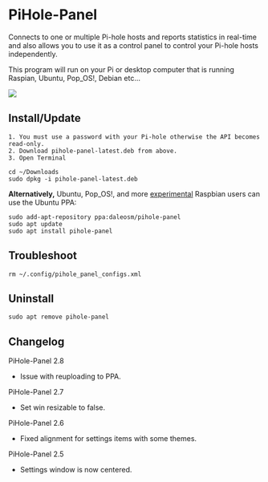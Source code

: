 # PiHole-Panel
Connects to one or multiple Pi-hole hosts and reports statistics in real-time and also allows you to use it as a control panel to control your Pi-hole hosts independently. 

This program will run on your Pi or desktop computer that is running Raspian, Ubuntu, Pop_OS!, Debian etc...

![](https://raw.githubusercontent.com/daleosm/PiHole-Panel/master/pihole-panel.png)

## Install/Update
```
1. You must use a password with your Pi-hole otherwise the API becomes read-only.
2. Download pihole-panel-latest.deb from above.
3. Open Terminal
```
```
cd ~/Downloads
sudo dpkg -i pihole-panel-latest.deb
```

**Alternatively,** Ubuntu, Pop_OS!, and more [experimental](https://raspberrypi.stackexchange.com/questions/44622/how-to-add-ppa-entries-manually-on-raspberry-pi) Raspbian users can use the Ubuntu PPA:
```
sudo add-apt-repository ppa:daleosm/pihole-panel
sudo apt update
sudo apt install pihole-panel
```

## Troubleshoot
```
rm ~/.config/pihole_panel_configs.xml
```

## Uninstall
```
sudo apt remove pihole-panel
```

## Changelog
PiHole-Panel 2.8
-  Issue with reuploading to PPA.

PiHole-Panel 2.7
-  Set win resizable to false.

PiHole-Panel 2.6
-  Fixed alignment for settings items with some themes.

PiHole-Panel 2.5
- Settings window is now centered.
